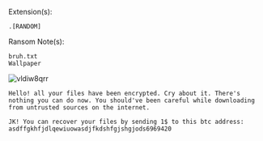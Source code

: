 Extension(s): 
```
.[RANDOM]
```
Ransom Note(s): 
```
bruh.txt
Wallpaper
```
![vldiw8qrr](https://github.com/user-attachments/assets/8623dfb4-79ab-4d8a-b0d1-b351afdffea1)
```
Hello! all your files have been encrypted. Cry about it. There's nothing you can do now. You should've been careful while downloading from untrusted sources on the internet.

JK! You can recover your files by sending 1$ to this btc address: asdffgkhfjdlqewiuowasdjfkdshfgjshgjods6969420


```
